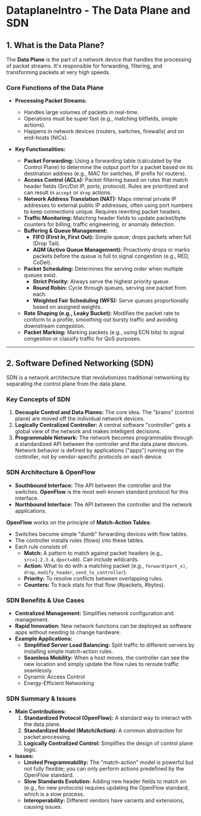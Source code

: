 # DataplaneIntro - The Data Plane and SDN

## 1. What is the Data Plane?

The **Data Plane** is the part of a network device that handles the processing of packet streams. It's responsible for forwarding, filtering, and transforming packets at very high speeds.

### Core Functions of the Data Plane

- **Processing Packet Streams:**
  - Handles large volumes of packets in real-time.
  - Operations must be super fast (e.g., matching bitfields, simple actions).
  - Happens in network devices (routers, switches, firewalls) and on end-hosts (NICs).

- **Key Functionalities:**
  - **Packet Forwarding:** Using a forwarding table (calculated by the Control Plane) to determine the output port for a packet based on its destination address (e.g., MAC for switches, IP prefix for routers).
  - **Access Control (ACLs):** Packet filtering based on rules that match header fields (Src/Dst IP, ports, protocol). Rules are prioritized and can result in `accept` or `drop` actions.
  - **Network Address Translation (NAT):** Maps internal private IP addresses to external public IP addresses, often using port numbers to keep connections unique. Requires rewriting packet headers.
  - **Traffic Monitoring:** Matching header fields to update packet/byte counters for billing, traffic engineering, or anomaly detection.
  - **Buffering & Queue Management:**
    - **FIFO (First In, First Out):** Simple queue; drops packets when full (Drop Tail).
    - **AQM (Active Queue Management):** Proactively drops or marks packets before the queue is full to signal congestion (e.g., RED, CoDel).
  - **Packet Scheduling:** Determines the serving order when multiple queues exist.
    - **Strict Priority:** Always serve the highest priority queue.
    - **Round Robin:** Cycle through queues, serving one packet from each.
    - **Weighted Fair Scheduling (WFS):** Serve queues proportionally based on assigned weights.
  - **Rate Shaping (e.g., Leaky Bucket):** Modifies the packet rate to conform to a profile, smoothing out bursty traffic and avoiding downstream congestion.
  - **Packet Marking:** Marking packets (e.g., using ECN bits) to signal congestion or classify traffic for QoS purposes.

---

## 2. Software Defined Networking (SDN)

SDN is a network architecture that revolutionizes traditional networking by separating the control plane from the data plane.

### Key Concepts of SDN

1.  **Decouple Control and Data Planes:** The core idea. The "brains" (control plane) are moved off the individual network devices.
2.  **Logically Centralized Controller:** A central software "controller" gets a global view of the network and makes intelligent decisions.
3.  **Programmable Network:** The network becomes programmable through a standardized API between the controller and the data plane devices. Network behavior is defined by applications ("apps") running on the controller, not by vendor-specific protocols on each device.

### SDN Architecture & OpenFlow

-   **Southbound Interface:** The API between the controller and the switches. **OpenFlow** is the most well-known standard protocol for this interface.
-   **Northbound Interface:** The API between the controller and the network applications.

**OpenFlow** works on the principle of **Match-Action Tables**:
-   Switches become simple "dumb" forwarding devices with flow tables.
-   The controller installs rules (flows) into these tables.
-   Each rule consists of:
    -   **Match:** A pattern to match against packet headers (e.g., `src=1.2.3.4`, `dport=80`). Can include wildcards.
    -   **Action:** What to do with a matching packet (e.g., `forward(port_x)`, `drop`, `modify_header`, `send_to_controller`).
    -   **Priority:** To resolve conflicts between overlapping rules.
    -   **Counters:** To track stats for that flow (#packets, #bytes).

### SDN Benefits & Use Cases

-   **Centralized Management:** Simplifies network configuration and management.
-   **Rapid Innovation:** New network functions can be deployed as software apps without needing to change hardware.
-   **Example Applications:**
    -   **Simplified Server Load Balancing:** Split traffic to different servers by installing simple match-action rules.
    -   **Seamless Mobility:** When a host moves, the controller can see the new location and simply update the flow rules to reroute traffic seamlessly.
    -   Dynamic Access Control
    -   Energy-Efficient Networking

### SDN Summary & Issues

-   **Main Contributions:**
    1.  **Standardized Protocol (OpenFlow):** A standard way to interact with the data plane.
    2.  **Standardized Model (Match/Action):** A common abstraction for packet processing.
    3.  **Logically Centralized Control:** Simplifies the design of control plane logic.
-   **Issues:**
    -   **Limited Programmability:** The "match-action" model is powerful but not fully flexible; you can only perform actions predefined by the OpenFlow standard.
    -   **Slow Standards Evolution:** Adding new header fields to match on (e.g., for new protocols) requires updating the OpenFlow standard, which is a slow process.
    -   **Interoperability:** Different vendors have variants and extensions, causing issues.